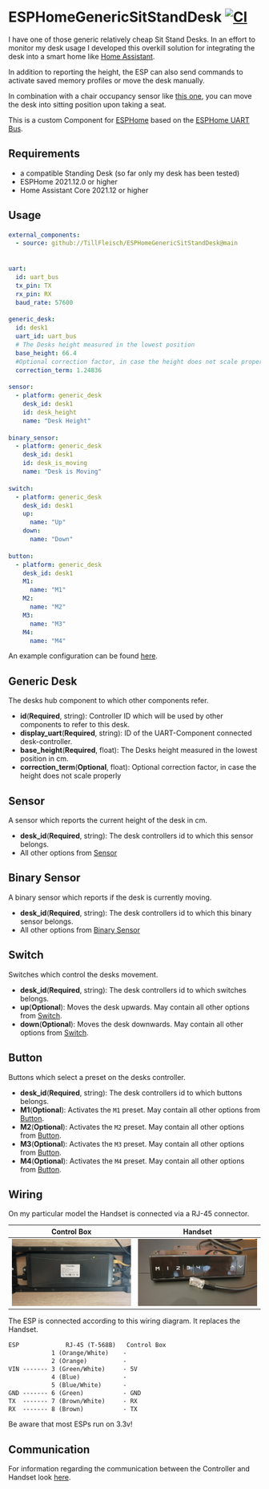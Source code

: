 # ESPHomeGenericSitStandDesk [![CI](https://github.com/TillFleisch/ESPHomeGenericSitStandDesk/actions/workflows/ci.yaml/badge.svg?branch=main)](https://github.com/TillFleisch/ESPHomeGenericSitStandDesk/actions/workflows/ci.yaml)

I have one of those generic relatively cheap Sit Stand Desks. In an effort to monitor my desk usage I developed this overkill solution for integrating the desk into a smart home like [Home Assistant](https://www.home-assistant.io/).

In addition to reporting the height, the ESP can also send commands to activate saved memory profiles or move the desk manually.

In combination with a chair occupancy sensor like [this one](https://community.home-assistant.io/t/diy-zigbee-chair-occupancy-sensor/239517), you can move the desk into sitting position upon taking a seat.

This is a custom Component for [ESPHome](https://esphome.io/) based on the [ESPHome UART Bus](https://esphome.io/components/uart.html).

## Requirements

- a compatible Standing Desk (so far only my desk has been tested)
- ESPHome 2021.12.0 or higher
- Home Assistant Core 2021.12 or higher

## Usage

```yaml
external_components:
  - source: github://TillFleisch/ESPHomeGenericSitStandDesk@main


uart:
  id: uart_bus
  tx_pin: TX
  rx_pin: RX
  baud_rate: 57600

generic_desk:
  id: desk1
  uart_id: uart_bus
  # The Desks height measured in the lowest position
  base_height: 66.4
  #Optional correction factor, in case the height does not scale properly
  correction_term: 1.24836

sensor:
  - platform: generic_desk
    desk_id: desk1
    id: desk_height
    name: "Desk Height"

binary_sensor:
  - platform: generic_desk
    desk_id: desk1
    id: desk_is_moving
    name: "Desk is Moving"

switch:
  - platform: generic_desk
    desk_id: desk1
    up:
      name: "Up"
    down:
      name: "Down"

button:
  - platform: generic_desk
    desk_id: desk1
    M1:
      name: "M1"
    M2:
      name: "M2"
    M3:
      name: "M3"
    M4:
      name: "M4"
```

An example configuration can be found [here](desk.yaml).

## Generic Desk

The desks hub component to which other components refer.

- **id**(**Required**, string): Controller ID which will be used by other components to refer to this desk.
- **display_uart**(**Required**, string): ID of the UART-Component connected desk-controller.
- **base_height**(**Required**, float): The Desks height measured in the lowest position in cm.
- **correction_term**(**Optional**, float): Optional correction factor, in case the height does not scale properly

## Sensor

A sensor which reports the current height of the desk in cm.

- **desk_id**(**Required**, string): The desk controllers id to which this sensor belongs.
- All other options from [Sensor](https://esphome.io/components/sensor/index.html#base-sensor-configuration)

## Binary Sensor

A binary sensor which reports if the desk is currently moving.

- **desk_id**(**Required**, string): The desk controllers id to which this binary sensor belongs.
- All other options from [Binary Sensor](https://esphome.io/components/binary_sensor/index.html#base-binary-sensor-configuration)

## Switch

Switches which control the desks movement.

- **desk_id**(**Required**, string): The desk controllers id to which switches belongs.
- **up**(**Optional**): Moves the desk upwards. May contain all other options from [Switch](https://esphome.io/components/switch/index.html#base-switch-configuration).
- **down**(**Optional**): Moves the desk downwards. May contain all other options from [Switch](https://esphome.io/components/switch/index.html#base-switch-configuration).

## Button

Buttons which select a preset on the desks controller.

- **desk_id**(**Required**, string): The desk controllers id to which buttons belongs.
- **M1**(**Optional**): Activates the `M1` preset. May contain all other options from [Button](https://esphome.io/components/button/index.html#base-button-configuration).
- **M2**(**Optional**): Activates the `M2` preset. May contain all other options from [Button](https://esphome.io/components/button/index.html#base-button-configuration).
- **M3**(**Optional**): Activates the `M3` preset. May contain all other options from [Button](https://esphome.io/components/button/index.html#base-button-configuration).
- **M4**(**Optional**): Activates the `M4` preset. May contain all other options from [Button](https://esphome.io/components/button/index.html#base-button-configuration).

## Wiring

On my particular model the Handset is connected via a RJ-45 connector.

Control Box|Handset
:-:|:-:
<img src="images/control_box.jpg" alt="Control Box" width="250"/>|  <img src="images/handset.jpg" alt="Handset" width="250"/>

The ESP is connected according to this wiring diagram. It replaces the Handset.

```
ESP             RJ-45 (T-568B)   Control Box
            1 (Orange/White)    - 
            2 (Orange)          -
VIN ------- 3 (Green/White)     - 5V
            4 (Blue)            -
            5 (Blue/White)      -
GND ------- 6 (Green)           - GND
TX  ------- 7 (Brown/White)     - RX
RX  ------- 8 (Brown)           - TX
```

Be aware that most ESPs run on 3.3v!

## Communication

For information regarding the communication between the Controller and Handset look [here](communication.md).
